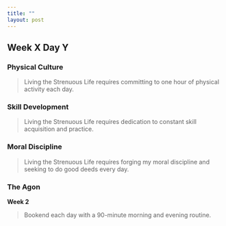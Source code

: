 ```yaml
---
title: ""
layout: post
---
```


## Week X Day Y

### Physical Culture
> Living the Strenuous Life requires committing to one hour of physical activity each day.

### Skill Development
> Living the Strenuous Life requires dedication to constant skill acquisition and practice.

### Moral Discipline
> Living the Strenuous Life requires forging my moral discipline and seeking to do good deeds every day.

### The Agon
**Week 2**
> Bookend each day with a 90-minute morning and evening routine.
